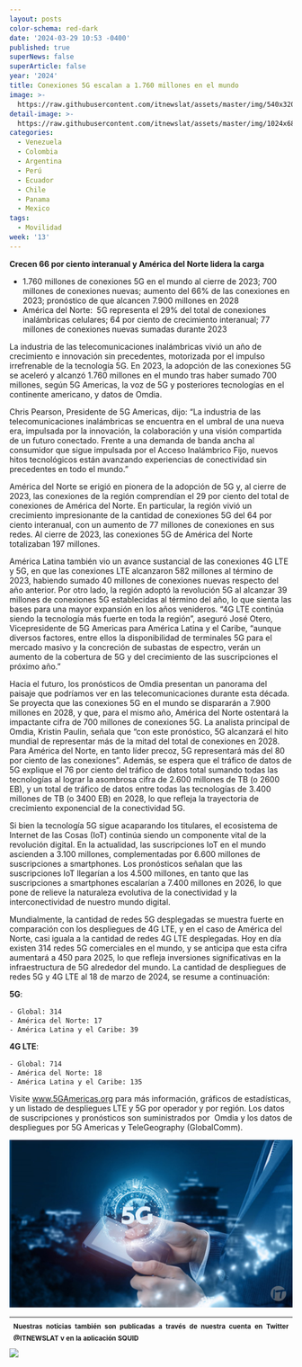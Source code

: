 ```yaml
---
layout: posts
color-schema: red-dark
date: '2024-03-29 10:53 -0400'
published: true
superNews: false
superArticle: false
year: '2024'
title: Conexiones 5G escalan a 1.760 millones en el mundo
image: >-
  https://raw.githubusercontent.com/itnewslat/assets/master/img/540x320/5G-Tecnologia-p.jpg
detail-image: >-
  https://raw.githubusercontent.com/itnewslat/assets/master/img/1024x680/5G-Tecnologia-g.jpg
categories:
  - Venezuela
  - Colombia
  - Argentina
  - Perú
  - Ecuador
  - Chile
  - Panama
  - Mexico
tags:
  - Movilidad
week: '13'
---
```

**Crecen 66 por ciento interanual y América del Norte lidera la carga**

- 1.760 millones de conexiones 5G en el mundo al cierre de 2023; 700 millones de conexiones nuevas; aumento del 66% de las conexiones en 2023; pronóstico de que alcancen 7.900 millones en 2028
- América del Norte:  5G representa el 29% del total de conexiones inalámbricas celulares; 64 por ciento de crecimiento interanual; 77 millones de conexiones nuevas sumadas durante 2023

La industria de las telecomunicaciones inalámbricas vivió un año de crecimiento e innovación sin precedentes, motorizada por el impulso irrefrenable de la tecnología 5G. En 2023, la adopción de las conexiones 5G se aceleró y alcanzó 1.760 millones en el mundo tras haber sumado 700 millones, según 5G Americas, la voz de 5G y posteriores tecnologías en el continente americano, y datos de Omdia.

Chris Pearson, Presidente de 5G Americas, dijo: “La industria de las telecomunicaciones inalámbricas se encuentra en el umbral de una nueva era, impulsada por la innovación, la colaboración y una visión compartida de un futuro conectado. Frente a una demanda de banda ancha al consumidor que sigue impulsada por el Acceso Inalámbrico Fijo, nuevos hitos tecnológicos están avanzando experiencias de conectividad sin precedentes en todo el mundo.”

América del Norte se erigió en pionera de la adopción de 5G y, al cierre de 2023, las conexiones de la región comprendían el 29 por ciento del total de conexiones de América del Norte. En particular, la región vivió un crecimiento impresionante de la cantidad de conexiones 5G del 64 por ciento interanual, con un aumento de 77 millones de conexiones en sus redes. Al cierre de 2023, las conexiones 5G de América del Norte totalizaban 197 millones.

América Latina también vio un avance sustancial de las conexiones 4G LTE y 5G, en que las conexiones LTE alcanzaron 582 millones al término de 2023, habiendo sumado 40 millones de conexiones nuevas respecto del año anterior. Por otro lado, la región adoptó la revolución 5G al alcanzar 39 millones de conexiones 5G establecidas al término del año, lo que sienta las bases para una mayor expansión en los años venideros. “4G LTE continúa siendo la tecnología más fuerte en toda la región”, aseguró José Otero, Vicepresidente de 5G Americas para América Latina y el Caribe, “aunque diversos factores, entre ellos la disponibilidad de terminales 5G para el mercado masivo y la concreción de subastas de espectro, verán un aumento de la cobertura de 5G y del crecimiento de las suscripciones el próximo año.”

Hacia el futuro, los pronósticos de Omdia presentan un panorama del paisaje que podríamos ver en las telecomunicaciones durante esta década. Se proyecta que las conexiones 5G en el mundo se dispararán a 7.900 millones en 2028, y que, para el mismo año, América del Norte ostentará la impactante cifra de 700 millones de conexiones 5G. La analista principal de Omdia, Kristin Paulin, señala que “con este pronóstico, 5G alcanzará el hito mundial de representar más de la mitad del total de conexiones en 2028. Para América del Norte, en tanto líder precoz, 5G representará más del 80 por ciento de las conexiones”. Además, se espera que el tráfico de datos de 5G explique el 76 por ciento del tráfico de datos total sumando todas las tecnologías al lograr la asombrosa cifra de 2.600 millones de TB (o 2600 EB), y un total de tráfico de datos entre todas las tecnologías de 3.400 millones de TB (o 3400 EB) en 2028, lo que refleja la trayectoria de crecimiento exponencial de la conectividad 5G.

Si bien la tecnología 5G sigue acaparando los titulares, el ecosistema de Internet de las Cosas (IoT) continúa siendo un componente vital de la revolución digital. En la actualidad, las suscripciones IoT en el mundo ascienden a 3.100 millones, complementadas por 6.600 millones de suscripciones a smartphones. Los pronósticos señalan que las suscripciones IoT llegarían a los 4.500 millones, en tanto que las suscripciones a smartphones escalarían a 7.400 millones en 2026, lo que pone de relieve la naturaleza evolutiva de la conectividad y la interconectividad de nuestro mundo digital.

Mundialmente, la cantidad de redes 5G desplegadas se muestra fuerte en comparación con los despliegues de 4G LTE, y en el caso de América del Norte, casi iguala a la cantidad de redes 4G LTE desplegadas. Hoy en día existen 314 redes 5G comerciales en el mundo, y se anticipa que esta cifra aumentará a 450 para 2025, lo que refleja inversiones significativas en la infraestructura de 5G alrededor del mundo. La cantidad de despliegues de redes 5G y 4G LTE al 18 de marzo de 2024, se resume a continuación:

**5G**:

	- Global: 314
	- América del Norte: 17
	- América Latina y el Caribe: 39

**4G LTE**:

	- Global: 714
	- América del Norte: 18
	- América Latina y el Caribe: 135

Visite www.5GAmericas.org para más información, gráficos de estadísticas, y un listado de despliegues LTE y 5G por operador y por región. Los datos de suscripciones y pronósticos son suministrados por  Omdia y los datos de despliegues por 5G Americas y TeleGeography (GlobalComm).

![](https://raw.githubusercontent.com/itnewslat/assets/master/img/540x320/5G-Tecnologia-p.jpg)

<table style="height: 42px;" width="569">
<tbody>
<tr>
<td style="text-align: justify;"><sub><strong>Nuestras noticias también son publicadas a través de nuestra cuenta en Twitter <a href="https://twitter.com/itnewslat?lang=es">@ITNEWSLAT</a> y en la aplicación <a href="https://squidapp.co/en/">SQUID</a></strong></sub></td>
</tr>
</tbody>
</table>

<img src="https://tracker.metricool.com/c3po.jpg?hash=56f88a41e39ab42c063cc51676587a04"/>
